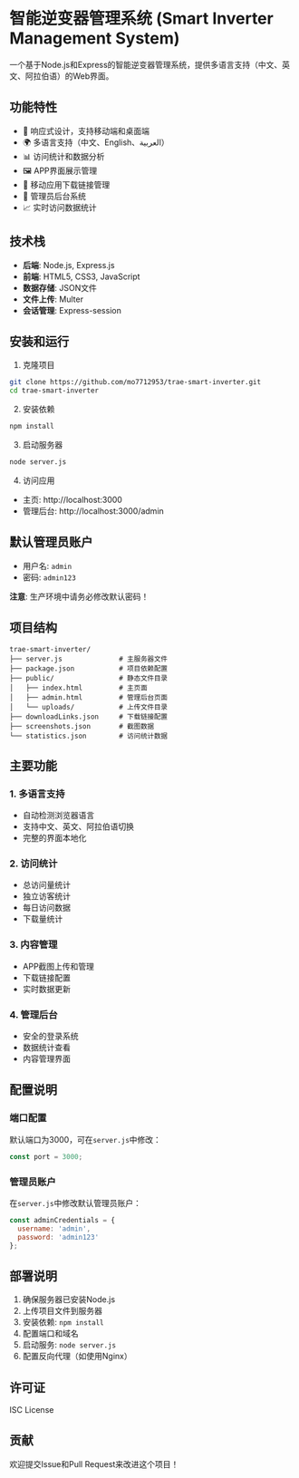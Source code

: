 # 智能逆变器管理系统 (Smart Inverter Management System)

一个基于Node.js和Express的智能逆变器管理系统，提供多语言支持（中文、英文、阿拉伯语）的Web界面。

## 功能特性

- 📱 响应式设计，支持移动端和桌面端
- 🌍 多语言支持（中文、English、العربية）
- 📊 访问统计和数据分析
- 🖼️ APP界面展示管理
- 📱 移动应用下载链接管理
- 🔐 管理员后台系统
- 📈 实时访问数据统计

## 技术栈

- **后端**: Node.js, Express.js
- **前端**: HTML5, CSS3, JavaScript
- **数据存储**: JSON文件
- **文件上传**: Multer
- **会话管理**: Express-session

## 安装和运行

1. 克隆项目
```bash
git clone https://github.com/mo7712953/trae-smart-inverter.git
cd trae-smart-inverter
```

2. 安装依赖
```bash
npm install
```

3. 启动服务器
```bash
node server.js
```

4. 访问应用
- 主页: http://localhost:3000
- 管理后台: http://localhost:3000/admin

## 默认管理员账户

- 用户名: `admin`
- 密码: `admin123`

**注意**: 生产环境中请务必修改默认密码！

## 项目结构

```
trae-smart-inverter/
├── server.js              # 主服务器文件
├── package.json           # 项目依赖配置
├── public/                # 静态文件目录
│   ├── index.html         # 主页面
│   ├── admin.html         # 管理后台页面
│   └── uploads/           # 上传文件目录
├── downloadLinks.json     # 下载链接配置
├── screenshots.json       # 截图数据
└── statistics.json        # 访问统计数据
```

## 主要功能

### 1. 多语言支持
- 自动检测浏览器语言
- 支持中文、英文、阿拉伯语切换
- 完整的界面本地化

### 2. 访问统计
- 总访问量统计
- 独立访客统计
- 每日访问数据
- 下载量统计

### 3. 内容管理
- APP截图上传和管理
- 下载链接配置
- 实时数据更新

### 4. 管理后台
- 安全的登录系统
- 数据统计查看
- 内容管理界面

## 配置说明

### 端口配置
默认端口为3000，可在`server.js`中修改：
```javascript
const port = 3000;
```

### 管理员账户
在`server.js`中修改默认管理员账户：
```javascript
const adminCredentials = {
  username: 'admin',
  password: 'admin123'
};
```

## 部署说明

1. 确保服务器已安装Node.js
2. 上传项目文件到服务器
3. 安装依赖: `npm install`
4. 配置端口和域名
5. 启动服务: `node server.js`
6. 配置反向代理（如使用Nginx）

## 许可证

ISC License

## 贡献

欢迎提交Issue和Pull Request来改进这个项目！
